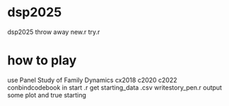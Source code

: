 # dsp2025
dsp2025
 throw away new.r try.r 
 # how to play
use Panel Study of Family Dynamics cx2018 c2020 c2022  conbindcodebook in start .r get starting_data .csv
writestory_pen.r output some plot and true starting

